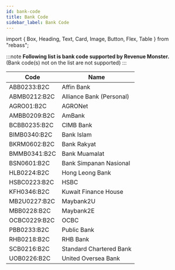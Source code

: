 ```yaml
---
id: bank-code
title: Bank Code
sidebar_label: Bank Code
---
```


import { Box, Heading, Text, Card, Image, Button, Flex, Table } from "rebass";

:::note
**Following list is bank code supported by Revenue Monster.**<br/>
(Bank code(s) not on the list are not supported)
:::


| Code             | Name                        |
|------------------|-----------------------------|
| ABB0233:B2C      | Affin Bank                  |
| ABMB0212:B2C     | Alliance Bank (Personal)    |
| AGRO01:B2C       | AGRONet                     |
| AMBB0209:B2C     | AmBank                      |
| BCBB0235:B2C     | CIMB Bank                   |
| BIMB0340:B2C     | Bank Islam                  |
| BKRM0602:B2C     | Bank Rakyat                 |
| BMMB0341:B2C     | Bank Muamalat               |
| BSN0601:B2C      | Bank Simpanan Nasional      |
| HLB0224:B2C      | Hong Leong Bank             |
| HSBC0223:B2C     | HSBC                        |
| KFH0346:B2C      | Kuwait Finance House        |
| MB2U0227:B2C     | Maybank2U                   |
| MBB0228:B2C      | Maybank2E                   |
| OCBC0229:B2C     | OCBC                        |
| PBB0233:B2C      | Public Bank                 |
| RHB0218:B2C      | RHB Bank                    |
| SCB0216:B2C      | Standard Chartered Bank     |
| UOB0226:B2C      | United Oversea Bank         |


